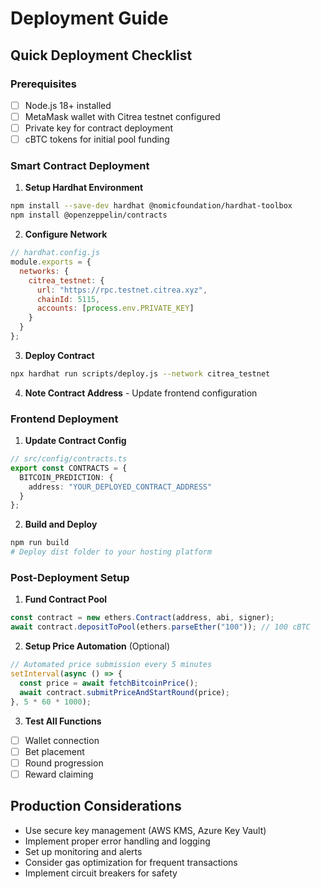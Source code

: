 
# Deployment Guide

## Quick Deployment Checklist

### Prerequisites
- [ ] Node.js 18+ installed
- [ ] MetaMask wallet with Citrea testnet configured
- [ ] Private key for contract deployment
- [ ] cBTC tokens for initial pool funding

### Smart Contract Deployment

1. **Setup Hardhat Environment**
```bash
npm install --save-dev hardhat @nomicfoundation/hardhat-toolbox
npm install @openzeppelin/contracts
```

2. **Configure Network**
```javascript
// hardhat.config.js
module.exports = {
  networks: {
    citrea_testnet: {
      url: "https://rpc.testnet.citrea.xyz",
      chainId: 5115,
      accounts: [process.env.PRIVATE_KEY]
    }
  }
};
```

3. **Deploy Contract**
```bash
npx hardhat run scripts/deploy.js --network citrea_testnet
```

4. **Note Contract Address** - Update frontend configuration

### Frontend Deployment

1. **Update Contract Config**
```typescript
// src/config/contracts.ts
export const CONTRACTS = {
  BITCOIN_PREDICTION: {
    address: "YOUR_DEPLOYED_CONTRACT_ADDRESS"
  }
};
```

2. **Build and Deploy**
```bash
npm run build
# Deploy dist folder to your hosting platform
```

### Post-Deployment Setup

1. **Fund Contract Pool**
```javascript
const contract = new ethers.Contract(address, abi, signer);
await contract.depositToPool(ethers.parseEther("100")); // 100 cBTC
```

2. **Setup Price Automation** (Optional)
```javascript
// Automated price submission every 5 minutes
setInterval(async () => {
  const price = await fetchBitcoinPrice();
  await contract.submitPriceAndStartRound(price);
}, 5 * 60 * 1000);
```

3. **Test All Functions**
- [ ] Wallet connection
- [ ] Bet placement
- [ ] Round progression
- [ ] Reward claiming

## Production Considerations

- Use secure key management (AWS KMS, Azure Key Vault)
- Implement proper error handling and logging
- Set up monitoring and alerts
- Consider gas optimization for frequent transactions
- Implement circuit breakers for safety
